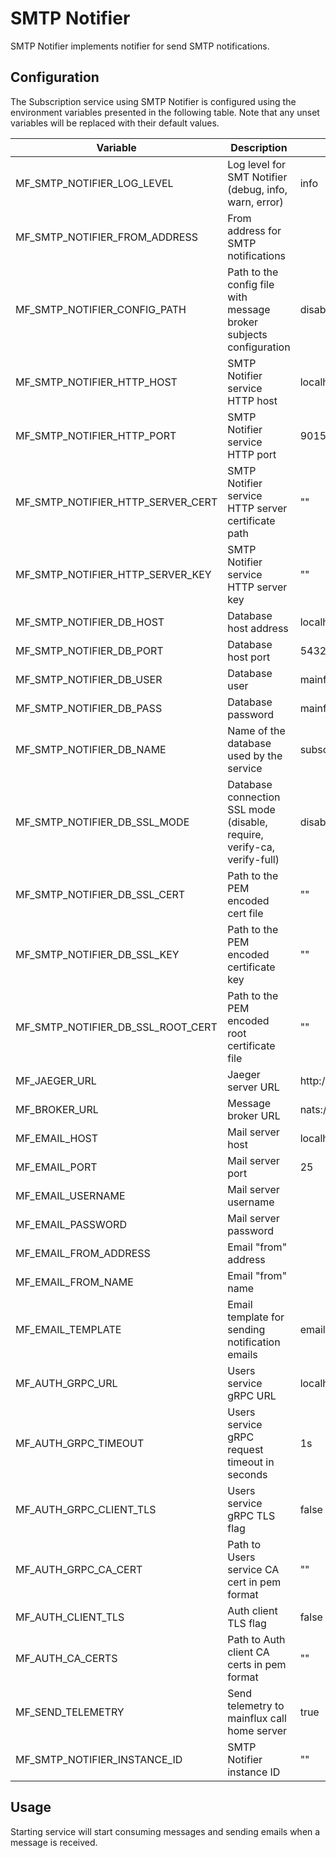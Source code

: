 # SMTP Notifier

SMTP Notifier implements notifier for send SMTP notifications.

## Configuration

The Subscription service using SMTP Notifier is configured using the environment variables presented in the
following table. Note that any unset variables will be replaced with their
default values.

| Variable                          | Description                                                             | Default                        |
| --------------------------------- | ----------------------------------------------------------------------- | ------------------------------ |
| MF_SMTP_NOTIFIER_LOG_LEVEL        | Log level for SMT Notifier (debug, info, warn, error)                   | info                           |
| MF_SMTP_NOTIFIER_FROM_ADDRESS     | From address for SMTP notifications                                     |                                |
| MF_SMTP_NOTIFIER_CONFIG_PATH      | Path to the config file with message broker subjects configuration      | disable                        |
| MF_SMTP_NOTIFIER_HTTP_HOST        | SMTP Notifier service HTTP host                                         | localhost                      |
| MF_SMTP_NOTIFIER_HTTP_PORT        | SMTP Notifier service HTTP port                                         | 9015                           |
| MF_SMTP_NOTIFIER_HTTP_SERVER_CERT | SMTP Notifier service HTTP server certificate path                      | ""                             |
| MF_SMTP_NOTIFIER_HTTP_SERVER_KEY  | SMTP Notifier service HTTP server key                                   | ""                             |
| MF_SMTP_NOTIFIER_DB_HOST          | Database host address                                                   | localhost                      |
| MF_SMTP_NOTIFIER_DB_PORT          | Database host port                                                      | 5432                           |
| MF_SMTP_NOTIFIER_DB_USER          | Database user                                                           | mainflux                       |
| MF_SMTP_NOTIFIER_DB_PASS          | Database password                                                       | mainflux                       |
| MF_SMTP_NOTIFIER_DB_NAME          | Name of the database used by the service                                | subscriptions                  |
| MF_SMTP_NOTIFIER_DB_SSL_MODE      | Database connection SSL mode (disable, require, verify-ca, verify-full) | disable                        |
| MF_SMTP_NOTIFIER_DB_SSL_CERT      | Path to the PEM encoded cert file                                       | ""                             |
| MF_SMTP_NOTIFIER_DB_SSL_KEY       | Path to the PEM encoded certificate key                                 | ""                             |
| MF_SMTP_NOTIFIER_DB_SSL_ROOT_CERT | Path to the PEM encoded root certificate file                           | ""                             |
| MF_JAEGER_URL                     | Jaeger server URL                                                       | http://jaeger:14268/api/traces |
| MF_BROKER_URL                     | Message broker URL                                                      | nats://127.0.0.1:4222          |
| MF_EMAIL_HOST                     | Mail server host                                                        | localhost                      |
| MF_EMAIL_PORT                     | Mail server port                                                        | 25                             |
| MF_EMAIL_USERNAME                 | Mail server username                                                    |                                |
| MF_EMAIL_PASSWORD                 | Mail server password                                                    |                                |
| MF_EMAIL_FROM_ADDRESS             | Email "from" address                                                    |                                |
| MF_EMAIL_FROM_NAME                | Email "from" name                                                       |                                |
| MF_EMAIL_TEMPLATE                 | Email template for sending notification emails                          | email.tmpl                     |
| MF_AUTH_GRPC_URL                  | Users service gRPC URL                                                  | localhost:7001                 |
| MF_AUTH_GRPC_TIMEOUT              | Users service gRPC request timeout in seconds                           | 1s                             |
| MF_AUTH_GRPC_CLIENT_TLS           | Users service gRPC TLS flag                                             | false                          |
| MF_AUTH_GRPC_CA_CERT              | Path to Users service CA cert in pem format                             | ""                             |
| MF_AUTH_CLIENT_TLS                | Auth client TLS flag                                                    | false                          |
| MF_AUTH_CA_CERTS                  | Path to Auth client CA certs in pem format                              | ""                             |
| MF_SEND_TELEMETRY                 | Send telemetry to mainflux call home server                             | true                           |
| MF_SMTP_NOTIFIER_INSTANCE_ID      | SMTP Notifier instance ID                                               | ""                             |

## Usage

Starting service will start consuming messages and sending emails when a message is received.

[doc]: https://docs.mainflux.io
